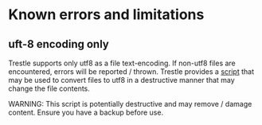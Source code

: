 # Known errors and limitations

## uft-8 encoding only

Trestle supports only utf8 as a file text-encoding. If non-utf8 files are encountered, errors will be reported / thrown.
Trestle provides a [script](https://github.com/IBM/compliance-trestle/blob/develop/scripts/utf8me.py) that may be used to convert files to utf8 in a destructive manner that may change the file contents.

WARNING: This script is potentially destructive and may remove / damage content. Ensure you have a backup before use.
